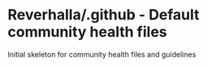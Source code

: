 # Reverhalla/.github - Default community health files

Initial skeleton for community health files and guidelines